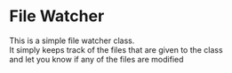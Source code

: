# File Watcher
This is a simple file watcher class.<br>
It simply keeps track of the files that are given to the class<br>
and let you know if any of the files are modified
